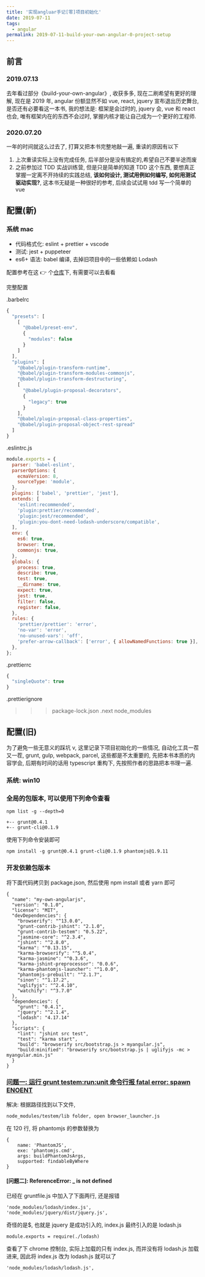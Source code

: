 ```yaml
---
title: '实现angluar手记[零]项目初始化'
date: 2019-07-11
tags:
  - angular
permalink: 2019-07-11-build-your-own-angular-0-project-setup
---
```


## 前言

### 2019.07.13

去年看过部分《build-your-own-angular》, 收获多多, 现在二刷希望有更好的理解, 现在是 2019 年, angular 份额显然不如 vue, react, jquery 宣布退出历史舞台, 是否还有必要看这一本书, 我的想法是: 框架是会过时的, jquery 会, vue 和 react 也会, 唯有框架内在的东西不会过时, 掌握内核才能让自己成为一个更好的工程师.

### 2020.07.20

一年的时间就这么过去了, 打算又把本书完整地敲一遍, 重读的原因有以下

1. 上次重读实际上没有完成任务, 后半部分是没有搞定的,希望自己不要半途而废
2. 之前参加过 TDD 实战训练营, 但是只是简单的知道 TDD 这个东西, 要想真正掌握一定离不开持续的实践总结, **该如何设计, 测试用例如何编写, 如何用测试驱动实现?**, 这本书无疑是一种很好的参考, 后续会试试用 tdd 写一个简单的 vue

## 配置(新)

### 系统 mac

- 代码格式化: eslint + prettier + vscode
- 测试: jest + puppeteer
- es6+ 语法: babel 编译, 去掉旧项目中的一些依赖如 Lodash

配置参考在这 👉 个[仓库](https://github.com/chenxiaoyao6228/js-jest-eslint-husky-starter.git)下, 有需要可以去看看

完整配置

.barbelrc

```js
{
  "presets": [
    [
      "@babel/preset-env",
      {
        "modules": false
      }
    ]
  ],
  "plugins": [
    "@babel/plugin-transform-runtime",
    "@babel/plugin-transform-modules-commonjs",
    "@babel/plugin-transform-destructuring",
    [
      "@babel/plugin-proposal-decorators",
      {
        "legacy": true
      }
    ],
    "@babel/plugin-proposal-class-properties",
    "@babel/plugin-proposal-object-rest-spread"
  ]
}
```

.eslintrc.js

```js
module.exports = {
  parser: 'babel-eslint',
  parserOptions: {
    ecmaVersion: 8,
    sourceType: 'module',
  },
  plugins: ['babel', 'prettier', 'jest'],
  extends: [
    'eslint:recommended',
    'plugin:prettier/recommended',
    'plugin:jest/recommended',
    'plugin:you-dont-need-lodash-underscore/compatible',
  ],
  env: {
    es6: true,
    browser: true,
    commonjs: true,
  },
  globals: {
    process: true,
    describe: true,
    test: true,
    __dirname: true,
    expect: true,
    jest: true,
    filter: false,
    register: false,
  },
  rules: {
    'prettier/prettier': 'error',
    'no-var': 'error',
    'no-unused-vars': 'off',
    'prefer-arrow-callback': ['error', { allowNamedFunctions: true }],
  },
};
```

.prettierrc

```js
{
  "singleQuote": true
}
```

.prettierignore

> > > package-lock.json
> > > .next
> > > node_modules

## 配置(旧)

为了避免一些无意义的踩坑 v, 这里记录下项目初始化的一些情况, 自动化工具一茬又一茬, grunt, gulp, webpack, parcel, 这些都是不太重要的, 先把本书本质的内容学会, 后期有时间的话用 typescript 重构下, 先按照作者的思路把本书理一遍.

### 系统: win10

### 全局的包版本, 可以使用下列命令查看

```
npm list -g --depth=0
```

```
+-- grunt@0.4.1
+-- grunt-cli@0.1.9
```

使用下列命令安装即可

```
npm install -g grunt@0.4.1 grunt-cli@0.1.9 phantomjs@1.9.11
```

### 开发依赖包版本

将下面代码拷贝到 package.json, 然后使用 npm install 或者 yarn 即可

```
{
  "name": "my-own-angularjs",
  "version": "0.1.0",
  "license": "MIT",
  "devDependencies": {
    "browserify": "^13.0.0",
    "grunt-contrib-jshint": "2.1.0",
    "grunt-contrib-testem": "0.5.22",
    "jasmine-core": "^2.3.4",
    "jshint": "^2.8.0",
    "karma": "^0.13.15",
    "karma-browserify": "^5.0.4",
    "karma-jasmine": "^0.3.6",
    "karma-jshint-preprocessor": "0.0.6",
    "karma-phantomjs-launcher": "^1.0.0",
    "phantomjs-prebuilt": "^2.1.7",
    "sinon": "^1.17.2",
    "uglifyjs": "^2.4.10",
    "watchify": "^3.7.0"
  },
  "dependencies": {
    "grunt": "0.4.1",
    "jquery": "^2.1.4",
    "lodash": "4.17.14"
  },
  "scripts": {
    "lint": "jshint src test",
    "test": "karma start",
    "build": "browserify src/bootstrap.js > myangular.js",
    "build:minified": "browserify src/bootstrap.js | uglifyjs -mc > myangular.min.js"
  }
}
```

### [问题一: 运行 grunt testem:run:unit 命令行报 fatal error: spawn ENOENT](https://github.com/teropa/build-your-own-angularjs/issues/88)

解决: 根据路径找到以下文件,

```
node_modules/testem/lib folder, open browser_launcher.js
```

在 120 行, 将 phantomjs 的参数替换为

```
{
    name: 'PhantomJS',
    exe: 'phantomjs.cmd',
    args: buildPhantomJsArgs,
    supported: findableByWhere
}
```

#### [问题二]: ReferenceError: \_ is not defined

已经在 gruntfile.js 中加入了下面两行, 还是报错

```
'node_modules/lodash/index.js',
'node_modules/jquery/dist/jquery.js',
```

奇怪的是\$, 也就是 jquery 是成功引入的, index.js 最终引入的是 lodash.js

```
module.exports = require(./lodash)
```

查看了下 chrome 控制台, 实际上加载的只有 index.js, 而并没有将 lodash.js 加载进来, 因此将 index.js 改为 lodash.js 就可以了

```
'node_modules/lodash/lodash.js',
```
